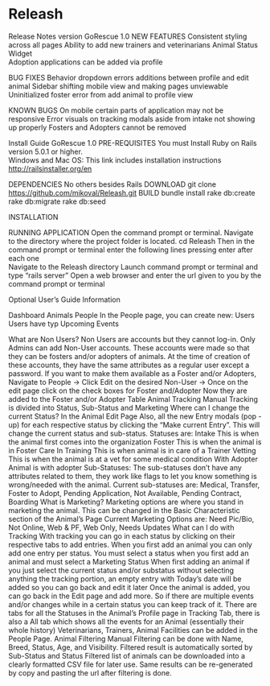 # Releash
Release Notes version GoRescue 1.0
NEW FEATURES
Consistent styling across all pages
Ability to add new trainers and veterinarians
Animal Status Widget 	
Adoption applications can be added via profile

BUG FIXES
Behavior dropdown errors additions between profile and edit animal
Sidebar shifting mobile view and making pages unviewable
Uninitialized foster error from add animal to profile view

KNOWN BUGS
On mobile certain parts of application may not be responsive
Error visuals on tracking modals aside from intake not showing up properly
Fosters and Adopters cannot be removed

Install Guide  GoRescue 1.0
PRE-REQUISITES
 	You must Install Ruby on Rails version 5.0.1 or higher.  
	Windows and Mac OS:
		This link includes installation instructions
		http://railsinstaller.org/en

DEPENDENCIES
	No others besides Rails
DOWNLOAD
               git clone https://github.com/mikoval/Releash.git 
BUILD
	bundle install
rake db:create
rake db:migrate
	rake db:seed
	
  	
INSTALLATION
               
RUNNING APPLICATION
Open the command prompt or terminal. Navigate to the directory where the project folder is located. 
	cd Releash
Then in the command prompt or terminal enter the following lines pressing enter after each one	
	Navigate to the Releash directory
Launch command prompt or terminal and type “rails server” 
Open a web browser and enter the url given to you by the command prompt or terminal

Optional
User’s Guide Information

Dashboard
Animals
People
In the People page, you can create new:
Users
	Users have typ
Upcoming Events

What are Non Users?
Non Users are accounts but they cannot log-in. Only Admins can add Non-User accounts. These accounts were made so that they can be fosters and/or adopters of animals. 
At the time of creation of these accounts, they have the same attributes as a regular user except a password.
If you want to make them available as a Foster and/or Adopters, Navigate to People → Click Edit on the desired Non-User → Once on the edit page click on the check boxes for Foster and/Adopter
Now they are added to the Foster and/or Adopter Table
Animal Tracking Manual
Tracking is divided into Status, Sub-Status and Marketing
Where can I change the current Status?
In the Animal Edit Page
Also, all the new Entry modals (pop - up) for each respective status by clicking the “Make current Entry”. This will change the current status and sub-status.
Statuses are: 
Intake
This is when the animal first comes into the organization
Foster
This is when the animal is in Foster Care
In Training
This is when animal is in care of a Trainer
Vetting
This is when the animal is at a vet for some medical condition
With Adopter
Animal is with adopter
Sub-Statuses:
The sub-statuses don’t have any attributes related to them, they work like flags to let you know something is wrong/needed with the animal.
Current sub-statuses are: Medical, Transfer, Foster to Adopt, Pending Application, Not Available, Pending Contract, Boarding
What is Marketing?
Marketing options are where you stand in marketing the animal. This can be changed in the Basic Characteristic section of the Animal’s Page
Current Marketing Options are: Need Pic/Bio, Not Online, Web & PF, Web Only, Needs Updates
What can I do with Tracking
With tracking you can go in each status by clicking on their respective tabs to add entries. When you first add an animal you can only add one entry per status.
You must select a status when you first add an animal and must select a Marketing Status
When first adding an animal if you just select the current status and/or substatus without selecting anything the tracking portion, an empty entry with Today’s date will be added so you can go back and edit it later
Once the animal is added, you can go back in the Edit page and add more. So if there are multiple events and/or changes while in a certain status you can keep track of it.
There are tabs for all the Statuses in the Animal’s Profile page in Tracking Tab, there is also a All tab which shows all the events for an Animal (essentially their whole history)
Veterinarians, Trainers, Animal Facilities can be added in the People Page.
Animal Filtering Manual
Filtering can be done with Name, Breed, Status, Age, and Visibility.
Filtered result is automatically sorted by Sub-Status and Status
Filtered list of animals can be downloaded into a clearly formatted CSV file for later use.
Same results can be re-generated by copy and pasting the url after filtering is done.
